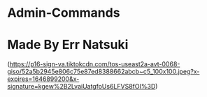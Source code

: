 # Admin-Commands
# Made By Err Natsuki



(https://p16-sign-va.tiktokcdn.com/tos-useast2a-avt-0068-giso/52a5b2945e806c75e87ed8388662abcb~c5_100x100.jpeg?x-expires=1646899200&x-signature=kgew%2B2LvaiUatgfoUs6LFVS8fOI%3D)
